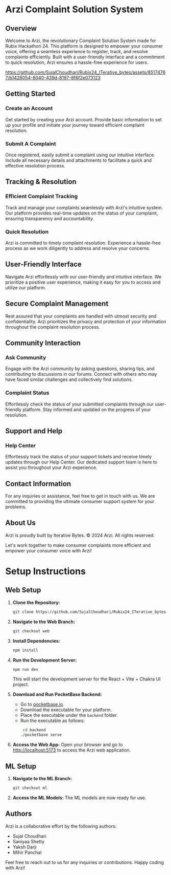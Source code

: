 # Arzi Complaint Solution System

## Overview

Welcome to Arzi, the revolutionary Complaint Solution System made for Rubix Hackathon 24. This platform is designed to empower your consumer voice, offering a seamless experience to register, track, and resolve complaints efficiently. Built with a user-friendly interface and a commitment to quick resolution, Arzi ensures a hassle-free experience for users.



https://github.com/SujalChoudhari/Rubix24_ITerative_bytes/assets/85174767/b1428054-8040-439d-8197-8f6f2e073123


## Getting Started

### Create an Account

Get started by creating your Arzi account. Provide basic information to set up your profile and initiate your journey toward efficient complaint resolution.

### Submit A Complaint

Once registered, easily submit a complaint using our intuitive interface. Include all necessary details and attachments to facilitate a quick and effective resolution process.

## Tracking & Resolution

### Efficient Complaint Tracking

Track and manage your complaints seamlessly with Arzi's intuitive system. Our platform provides real-time updates on the status of your complaint, ensuring transparency and accountability.

### Quick Resolution

Arzi is committed to timely complaint resolution. Experience a hassle-free process as we work diligently to address and resolve your concerns.

## User-Friendly Interface

Navigate Arzi effortlessly with our user-friendly and intuitive interface. We prioritize a positive user experience, making it easy for you to access and utilize our platform.

## Secure Complaint Management

Rest assured that your complaints are handled with utmost security and confidentiality. Arzi prioritizes the privacy and protection of your information throughout the complaint resolution process.

## Community Interaction

### Ask Community

Engage with the Arzi community by asking questions, sharing tips, and contributing to discussions in our forums. Connect with others who may have faced similar challenges and collectively find solutions.

### Complaint Status

Effortlessly check the status of your submitted complaints through our user-friendly platform. Stay informed and updated on the progress of your resolution.

## Support and Help

### Help Center

Effortlessly track the status of your support tickets and receive timely updates through our Help Center. Our dedicated support team is here to assist you throughout your Arzi experience.

## Contact Information

For any inquiries or assistance, feel free to get in touch with us. We are committed to providing the ultimate consumer support system for your problems.

## About Us

Arzi is proudly built by Iterative Bytes. © 2024 Arzi. All rights reserved.

Let's work together to make consumer complaints more efficient and empower your consumer voice with Arzi!

# Setup Instructions

## Web Setup

1. **Clone the Repository:**
   ```bash
   git clone https://github.com/SujalChoudhari/Rubix24_ITerative_bytes.git
   ```

2. **Navigate to the Web Branch:**
   ```bash
   git checkout web
   ```

3. **Install Dependencies:**
   ```bash
   npm install
   ```

4. **Run the Development Server:**
   ```bash
   npm run dev
   ```
   This will start the development server for the React + Vite + Chakra UI project.

5. **Download and Run PocketBase Backend:**
   - Go to [pocketbase.io](https://pocketbase.io).
   - Download the executable for your platform.
   - Place the executable under the `backend` folder.
   - Run the executable as follows:
     ```bash
      cd backend
     ./pocketbase serve
     ```

6. **Access the Web App:**
   Open your browser and go to [http://localhost:5173](http://localhost:5173) to access the Arzi web application.

## ML Setup

1. **Navigate to the ML Branch:**
   ```bash
   git checkout ml
   ```

3. **Access the ML Models:**
   The ML models are now ready for use.

## Authors

Arzi is a collaborative effort by the following authors:
- Sujal Choudhari
- Saniyaa Shetty
- Yaksh Darji
- Mihir Panchal

Feel free to reach out to us for any inquiries or contributions. Happy coding with Arzi!
